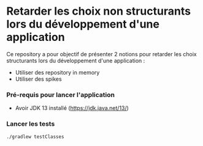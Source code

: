 # Retarder les choix non structurants lors du développement d'une application 

Ce repository a pour objectif de présenter 2 notions pour retarder les choix structurants lors du développement d'une application :
- Utiliser des repository in memory
- Utiliser des spikes


### Pré-requis pour lancer l'application
- Avoir JDK 13 installé (https://jdk.java.net/13/)


### Lancer les tests
```
./gradlew testClasses
```

